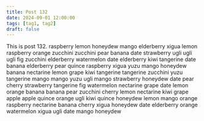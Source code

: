 ```yaml
---
title: Post 132
date: 2024-09-01 12:00:00
tags: [tag1, tag2]
draft: false
---
```

This is post 132.
raspberry
lemon
honeydew
mango
elderberry
xigua
lemon
raspberry
orange
zucchini
zucchini
pear
banana
date
strawberry
ugli
ugli
ugli
fig
zucchini
elderberry
watermelon
date
elderberry
kiwi
tangerine
date
banana
elderberry
pear
quince
raspberry
xigua
yuzu
mango
honeydew
banana
nectarine
lemon
grape
kiwi
tangerine
tangerine
zucchini
yuzu
tangerine
mango
mango
yuzu
ugli
mango
strawberry
honeydew
date
pear
cherry
strawberry
tangerine
fig
watermelon
nectarine
grape
date
lemon
orange
banana
banana
pear
zucchini
cherry
lemon
nectarine
kiwi
grape
apple
apple
quince
orange
ugli
kiwi
quince
honeydew
lemon
mango
orange
raspberry
nectarine
banana
cherry
xigua
honeydew
date
elderberry
orange
watermelon
xigua
ugli
date
mango
honeydew

